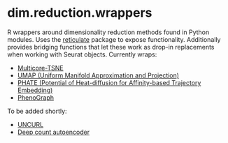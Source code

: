 # dim.reduction.wrappers
R wrappers around dimensionality reduction methods found in Python modules.  Uses the [reticulate](https://github.com/rstudio/reticulate) package to expose functionality.  Additionally provides bridging functions that let these work as drop-in replacements when working with Seurat objects.  Currently wraps:
  * [Multicore-TSNE](https://github.com/DmitryUlyanov/Multicore-TSNE)
  * [UMAP (Uniform Manifold Approximation and Projection)](https://github.com/lmcinnes/umap)
  * [PHATE (Potential of Heat-diffusion for Affinity-based Trajectory Embedding)](https://www.biorxiv.org/content/early/2017/03/24/120378)
  * [PhenoGraph](https://github.com/jacoblevine/PhenoGraph)
  
To be added shortly:
  * [UNCURL](https://github.com/yjzhang/uncurl_python)
  * [Deep count autoencoder](https://github.com/theislab/dca)
